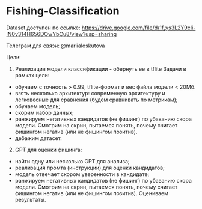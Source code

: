 # Fishing-Classification

Dataset доступен по ссылке: https://drive.google.com/file/d/1f_ys3L2Y9cIi-IN0v314H656DOwYbCu8/view?usp=sharing

Телеграм для связи: @mariialoskutova

Цели:
1) Реализация модели классификации - обернуть ее в tflite
Задачи в рамках цели: 
- обучаем с точность > 0.99, tflite-формат и вес файла модели < 20Мб.
- взять несколько архитектур: современную архитектуру и легковесные для сравнения (будем сравнивать по метрикам);
- обучаем модель;
- скорим набор данных;
- ранжируем негативных кандидатов (не фишинг) по убаванию скора модели. Смотрим на скрин, пытаемся понять, почему считает фишингом негатив (или не фишингом позитив).
- дебажим датасет.

2) GPT для оценки фишинга:
- найти одну или несколько GPT для анализа;
- реализация промта (инструкции) для оценки кандидатов;
- модель отвечает скором уверенности в кандидате;
- ранжируем негативных кандидатов (не фишинг) по убаванию скора модели. Смотрим на скрин, пытаемся понять, почему считает фишингом негатив (или не фишингом позитив).
Оцениваем результаты.
